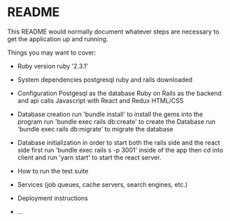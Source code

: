# README

This README would normally document whatever steps are necessary to get the
application up and running.

Things you may want to cover:

* Ruby version
ruby '2.3.1'

* System dependencies
postgresql
ruby and rails downloaded

* Configuration
Postgesql as the database
Ruby on Rails as the backend and api calls
Javascript with React and Redux
HTML/CSS

* Database creation
run 'bundle install' to install the gems into the program
run 'bundle exec rails db:create' to create the Database
run 'bundle exec rails db:migrate' to migrate the database

* Database initialization
in order to start both the rails side and the react side first
run 'bundle exec rails s -p 3001' inside of the app
then cd into client and run 'yarn start' to start the react server.

* How to run the test suite

* Services (job queues, cache servers, search engines, etc.)

* Deployment instructions

* ...
